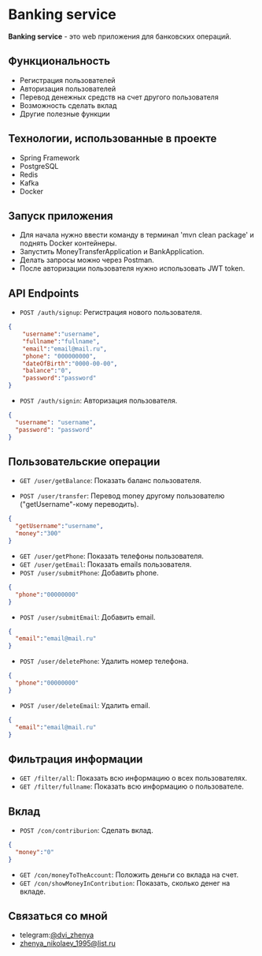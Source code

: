 # Banking service

**Banking service** - это  web приложения для банковских операций.

## Функциональность

- Регистрация пользователей
- Авторизация пользователей
- Перевод денежных средств на счет другого пользователя
- Возможность сделать вклад
- Другие полезные функции

## Технологии, использованные в проекте

- Spring Framework
- PostgreSQL
- Redis
- Kafka
- Docker

## Запуск приложения
- Для начала нужно ввести команду в терминал 'mvn clean package' и поднять Docker контейнеры.
- Запустить MoneyTransferApplication и BankApplication.
- Делать запросы можно через Postman.
- После авторизации пользователя нужно использовать JWT token.

## API Endpoints


- `POST /auth/signup`: Регистрация нового пользователя.
```json
{
    "username":"username",
    "fullname":"fullname",
    "email":"email@mail.ru",
    "phone": "000000000",
    "dateOfBirth":"0000-00-00",
    "balance":"0",
    "password":"password"
}
```
- `POST /auth/signin`: Авторизация пользователя.
```json
{
  "username": "username",
  "password": "password"
}
```
## Пользовательские операции
- `GET /user/getBalance`: Показать баланс пользователя.

- `POST /user/transfer`: Перевод money другому пользователю ("getUsername"-кому переводить).
```json
{
  "getUsername":"username",
  "money":"300"
}
```
- `GET /user/getPhone`: Показать телефоны пользователя.
- `GET /user/getEmail`: Показать emails пользователя.
- `POST /user/submitPhone`: Добавить phone.
```json
{
  "phone":"00000000"
}
```
- `POST /user/submitEmail`: Добавить email.
```json
{
  "email":"email@mail.ru"
}
```
- `POST /user/deletePhone`: Удалить номер телефона.
```json
{
  "phone":"00000000"
}
```
- `POST /user/deleteEmail`: Удалить email.
```json
{
  "email":"email@mail.ru"
}
```
## Фильтрация информации
- `GET /filter/all`: Показать всю информацию о всех пользователях.
- `GET /filter/fullname`: Показать всю информацию о пользователе.
## Вклад
- `POST /con/contriburion`: Сделать вклад.
```json
{
  "money":"0"
}
```
- `GET /con/moneyToTheAccount`: Положить деньги со вклада на счет.
- `GET /con/showMoneyInContribution`: Показать, сколько денег на вкладе.


## Связаться со мной
- telegram:[@dvi_zhenya](https://t.me/dvi_zhenya)
- zhenya_nikolaev_1995@list.ru

